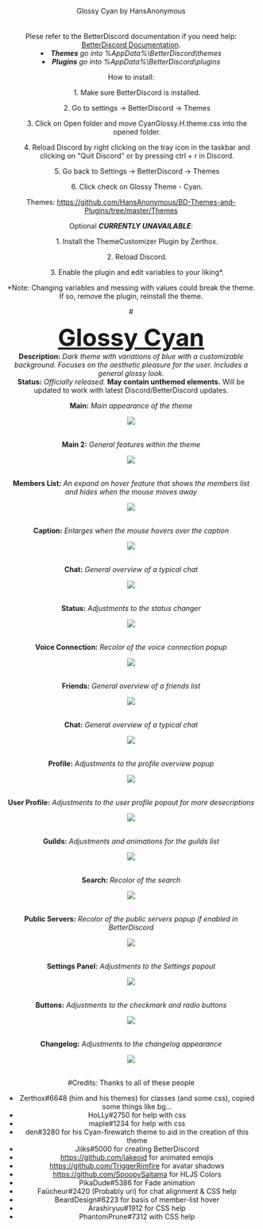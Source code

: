 <DIV ALIGN=CENTER>Glossy Cyan by HansAnonymous</div><br><div align=CENTER><br>
Plese refer to the  BetterDiscord documentation if you need help: <a href="https://betterdocs.net/">BetterDiscord Documentation</a>.

<li><i><b>Themes</b> go into %AppData%\BetterDiscord\themes</i>
<li><i><b>Plugins</b> go into %AppData%\BetterDiscord\plugins</i>

How to install:
<ol>1. Make sure BetterDiscord is installed.</ol>
<ol>2. Go to settings -> BetterDiscord -> Themes</ol>
<ol>3. Click on Open folder and move CyanGlossy.H.theme.css into the opened folder.</ol>
<ol>4. Reload Discord by right clicking on the tray icon in the taskbar and clicking on "Quit Discord" or by pressing ctrl + r in Discord.</ol>
<ol>5. Go back to Settings -> BetterDiscord -> Themes</ol>
<ol>6. Click check on Glossy Theme - Cyan.</ol>

Themes: https://github.com/HansAnonymous/BD-Themes-and-Plugins/tree/master/Themes

Optional <b>*CURRENTLY UNAVAILABLE*</b>:
<ol>1. Install the ThemeCustomizer Plugin by Zerthox.</ol>
<ol>2. Reload Discord.</ol>
<ol>3. Enable the plugin and edit variables to your liking*.</ol>
*Note: Changing variables and messing with values could break the theme. If so, remove the plugin, reinstall the theme.

#<font size="25"><b><DIV ALIGN=CENTER><a href="https://github.com/HansAnonymous/BD-Themes-and-Plugins/blob/master/Themes/GlossyCyan.H.theme.css">Glossy Cyan</a></div></b></font>
<b>Description:</b><i> Dark theme with variations of blue with a customizable background. Focuses on the aesthetic pleasure for the user.  Includes a general glossy look.</i><br>
<b>Status:</b> <i>Officially released.</i> <b>May contain unthemed elements.</b> Will be updated to work with latest Discord/BetterDiscord updates.<br>

<b>Main:</b><i> Main appearance of the theme</i><br>
<DIV ALIGN=CENTER><img href="https://github.com/HansAnonymous/BD-Themes-and-Plugins/blob/master/Themes/GlossyCyan.H.theme.css" src="https://i.imgur.com/5axo305.png"></img></div><br>

<b>Main 2:</b><i> General features within the theme</i><br>
<DIV ALIGN=CENTER><img href="https://github.com/HansAnonymous/BD-Themes-and-Plugins/blob/master/Themes/GlossyCyan.H.theme.css" src="https://i.imgur.com/ubBLkEZ.png"></img></div><br>

<b>Members List:</b><i> An expand on hover feature that shows the members list and hides when the mouse moves away</i><br>
<DIV ALIGN=CENTER><img href="https://github.com/HansAnonymous/BD-Themes-and-Plugins/blob/master/Themes/GlossyCyan.H.theme.css" src="https://i.imgur.com/0Ogc84x.gif"></img></div><br>

<b>Caption:</b><i> Enlarges when the mouse hovers over the caption</i><br>
<DIV ALIGN=CENTER><img href="https://github.com/HansAnonymous/BD-Themes-and-Plugins/blob/master/Themes/GlossyCyan.H.theme.css" src="https://i.imgur.com/RXgaBlr.gif"></img></div><br>

<b>Chat:</b><i> General overview of a typical chat</i><br>
<DIV ALIGN=CENTER><img href="https://github.com/HansAnonymous/BD-Themes-and-Plugins/blob/master/Themes/GlossyCyan.H.theme.css" src="https://i.imgur.com/2udh6bu.png"></img></div><br>

<b>Status:</b><i> Adjustments to the status changer</i><br>
<DIV ALIGN=CENTER><img href="https://github.com/HansAnonymous/BD-Themes-and-Plugins/blob/master/Themes/GlossyCyan.H.theme.css" src="https://i.imgur.com/WYH7sTa.gif"></img></div><br>

<b>Voice Connection:</b><i> Recolor of the voice connection popup</i><br>
<DIV ALIGN=CENTER><img href="https://github.com/HansAnonymous/BD-Themes-and-Plugins/blob/master/Themes/GlossyCyan.H.theme.css" src="https://i.imgur.com/SKKbBPT.png"></img></div><br>

<b>Friends:</b><i> General overview of a friends list</i><br>
<DIV ALIGN=CENTER><img href="https://github.com/HansAnonymous/BD-Themes-and-Plugins/blob/master/Themes/GlossyCyan.H.theme.css" src="https://i.imgur.com/v9eaYNr.png"></img></div><br>

<b>Chat:</b><i> General overview of a typical chat</i><br>
<DIV ALIGN=CENTER><img href="https://github.com/HansAnonymous/BD-Themes-and-Plugins/blob/master/Themes/GlossyCyan.H.theme.css" src="https://i.imgur.com/2udh6bu.png"></img></div><br>

<b>Profile:</b><i> Adjustments to the profile overview popup</i><br>
<DIV ALIGN=CENTER><img href="https://github.com/HansAnonymous/BD-Themes-and-Plugins/blob/master/Themes/GlossyCyan.H.theme.css" src="https://i.imgur.com/6k554Wn.png"></img></div><br>

<b>User Profile:</b><i> Adjustments to the user profile popout for more desecriptions</i><br>
<DIV ALIGN=CENTER><img href="https://github.com/HansAnonymous/BD-Themes-and-Plugins/blob/master/Themes/GlossyCyan.H.theme.css" src="https://i.imgur.com/GJwRRPH.png"></img></div><br>

<b>Guilds:</b><i> Adjustments and animations for the guilds list</i><br>
<DIV ALIGN=CENTER><img href="https://github.com/HansAnonymous/BD-Themes-and-Plugins/blob/master/Themes/GlossyCyan.H.theme.css" src="https://i.imgur.com/SvwvWdg.gif"></img></div><br>

<b>Search:</b><i> Recolor of the search</i><br>
<DIV ALIGN=CENTER><img href="https://github.com/HansAnonymous/BD-Themes-and-Plugins/blob/master/Themes/GlossyCyan.H.theme.css" src="https://i.imgur.com/jAZis0q.png"></img></div><br>

<b>Public Servers:</b><i> Recolor of the public servers popup if enabled in BetterDiscord</i><br>
<DIV ALIGN=CENTER><img href="https://github.com/HansAnonymous/BD-Themes-and-Plugins/blob/master/Themes/GlossyCyan.H.theme.css" src="https://i.imgur.com/BdtclQP.png"></img></div><br>

<b>Settings Panel:</b><i> Adjustments to the Settings popout</i><br>
<DIV ALIGN=CENTER><img href="https://github.com/HansAnonymous/BD-Themes-and-Plugins/blob/master/Themes/GlossyCyan.H.theme.css" src="https://i.imgur.com/dnqxUtO.png"></img></div><br>

<b>Buttons:</b><i> Adjustments to the checkmark and radio buttons</i><br>
<DIV ALIGN=CENTER><img href="https://github.com/HansAnonymous/BD-Themes-and-Plugins/blob/master/Themes/GlossyCyan.H.theme.css" src="https://i.imgur.com/YZBCzlH.png"></img></div><br>

<b>Changelog:</b><i> Adjustments to the changelog appearance</i><br>
<div><img href="https://github.com/HansAnonymous/BD-Themes-and-Plugins/blob/master/Themes/GlossyCyan.H.theme.css" src="https://i.imgur.com/0VmlcNz.png"></img></div><br>

#Credits:
Thanks to all of these people 
- Zerthox#6648 (him and his themes) for classes (and some css), copied some things like bg...
- HoLLy#2750 for help with css
- maple#1234 for help with css
- den#3280 for his Cyan-firewatch theme to aid in the creation of this theme
- Jiiks#5000 for creating BetterDiscord
- https://github.com/jakeoid for animated emojis
- https://github.com/TriggerRimfire for avatar shadows
- https://github.com/SpoopySaitama for HLJS Colors
- PikaDude#5386 for Fade animation
- Faücheur#2420 (Probably uri) for chat alignment & CSS help
- BeardDesign#6223 for basis of member-list hover
- Arashiryuu#1912 for CSS help
- PhantomPrune#7312 with CSS help
